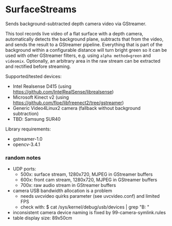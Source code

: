# SurfaceStreams

Sends background-subtracted depth camera video via GStreamer.

This tool records live video of a flat surface with a depth camera, automatically detects the background plane, subtracts that from the video, and sends the result to a GStreamer pipeline. Everything that is part of the background within a configurable distance will turn bright green so it can be used with other GStreamer filters, e.g. using `alpha method=green` and `videomix`. Optionally, an arbitrary area in the raw stream can be extracted and rectified before streaming.

Supported/tested devices:
  * Intel Realsense D415 (using https://github.com/IntelRealSense/librealsense)
  * Microsoft Kinect v2 (using https://github.com/floe/libfreenect2/tree/gstreamer)
  * Generic Video4Linux2 camera (fallback without background subtraction)
  * TBD: Samsung SUR40
  
Library requirements:
  * gstreamer-1.0
  * opencv-3.4.1

### random notes

  * UDP ports:
    * 500x: surface stream, 1280x720, MJPEG in GStreamer buffers
    * 600x: front cam stream, 1280x720, MJPEG in GStreamer buffers
    * 700x: raw audio stream in GStreamer buffers
  * camera USB bandwidth allocation is a problem
    * needs uvcvideo quirks parameter (see uvcvideo.conf) and limited FPS
    * check with: $ cat /sys/kernel/debug/usb/devices | grep "B: "
  * inconsistent camera device naming is fixed by 99-camera-symlink.rules
  * table display size: 89x50cm
